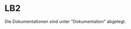 # LB2
Die Dokumentationen sind unter "Dokumentation" abgelegt. 
<!--stackedit_data:
eyJoaXN0b3J5IjpbLTE3NTgxNDU4MzldfQ==
-->